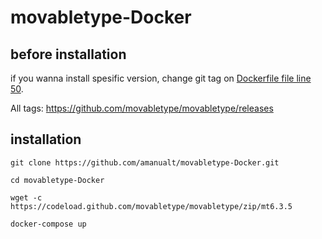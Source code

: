 # movabletype-Docker

## before installation

if you wanna install spesific version, change git tag on [Dockerfile file line 50](https://github.com/om3rcitak/movabletype-Docker/blob/master/Dockerfile#L50).

All tags: https://github.com/movabletype/movabletype/releases

## installation

`git clone https://github.com/amanualt/movabletype-Docker.git`

`cd movabletype-Docker`

`wget -c https://codeload.github.com/movabletype/movabletype/zip/mt6.3.5`

`docker-compose up`
